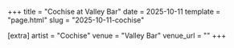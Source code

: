 +++
title = "Cochise at Valley Bar"
date = 2025-10-11
template = "page.html"
slug = "2025-10-11-cochise"

[extra]
artist = "Cochise"
venue = "Valley Bar"
venue_url = ""
+++
